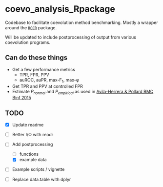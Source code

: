 # coevo_analysis_Rpackage

Codebase to facilitate coevolution method benchmarking. Mostly
a wrapper around the [`ROCR`](https://cran.r-project.org/web/packages/ROCR/index.html)
package.

Will be updated to include postprocessing of output from various coevolution
programs.

## Can do these things

- Get a few performance metrics
    - TPR, FPR, PPV
    - auROC, auPR, max-F<sub>1</sub>, max-φ
- Get TPR and PPV at controlled FPR
- Estimate *P<sub>normal</sub>* and *P<sub>empirical</sub>* as used in [Avila-Herrera
  & Pollard BMC Binf 2015](http://doi.org/10.1186/s12859-015-0677-y)

## TODO

- [x] Update readme
- [ ] Better I/O with readr
- [ ] Add postprocessing
    - [ ] functions
    - [x] example data
- [ ] Example scripts / vignette
- [ ] Replace data.table with dplyr

